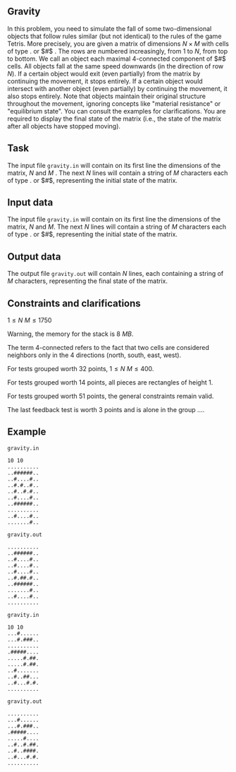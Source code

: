 ##  Gravity

In this problem, you need to simulate the fall of some two-dimensional objects that follow rules similar (but not identical) to the rules of the game Tetris. More precisely, you are given a matrix of dimensions $N \times M$ with cells of type $.$ or $#$ . The rows are numbered increasingly, from $1$ to $N$, from top to bottom. We call an object each maximal $4$-connected component of $#$ cells. All objects fall at the same speed downwards (in the direction of row $N$). If a certain object would exit (even partially) from the matrix by continuing the movement, it stops entirely. If a certain object would intersect with another object (even partially) by continuing the movement, it also stops entirely. Note that objects maintain their original structure throughout the movement, ignoring concepts like "material resistance" or "equilibrium state". You can consult the examples for clarifications. You are required to display the final state of the matrix (i.e., the state of the matrix after all objects have stopped moving).

## Task

The input file `gravity.in` will contain on its first line the dimensions of the matrix, $N$ and $M$ . The next $N$ lines will contain a string of $M$ characters each of type $.$ or $#$, representing the initial state of the matrix. 

## Input data

The input file `gravity.in` will contain on its first line the dimensions of the matrix, $N$ and $M$. The next $N$ lines will contain a string of $M$ characters each of type $.$ or $#$, representing the initial state of the matrix.

## Output data

The output file `gravity.out` will contain $N$ lines, each containing a string of $M$ characters, representing the final state of the matrix.

## Constraints and clarifications

$1 \leq N$
$M \leq 1750$

Warning, the memory for the stack is $8\ MB$.

The term $4$-connected refers to the fact that two cells are considered neighbors only in the $4$ directions (north, south, east, west).

For tests grouped worth $32$ points, $1 \leq N$
$M \leq 400$.

For tests grouped worth $14$ points, all pieces are rectangles of height $1$.

For tests grouped worth $51$ points, the general constraints remain valid.

The last feedback test is worth $3$ points and is alone in the group $\dots$.

## Example

`gravity.in`
```
10 10
..........
..######..
..#....#..
..#.#..#..
..#..#.#..
..#....#..
..######..
..........
..#....#..
.......#..
```

`gravity.out`
```
..........
..######..
..#....#..
..#....#..
..#....#..
..#.##.#..
..######..
.......#..
..#....#..
..........
```

`gravity.in`
```
10 10
...#......
...#.###..
..........
.#####....
.....#.##.
.....#.##.
..#.......
..#..##...
..#...#.#.
..........
```

`gravity.out`
```
..........
...#......
...#.###..
.#####....
.....#....
..#..#.##.
..#..####.
..#...#.#.
..........
```